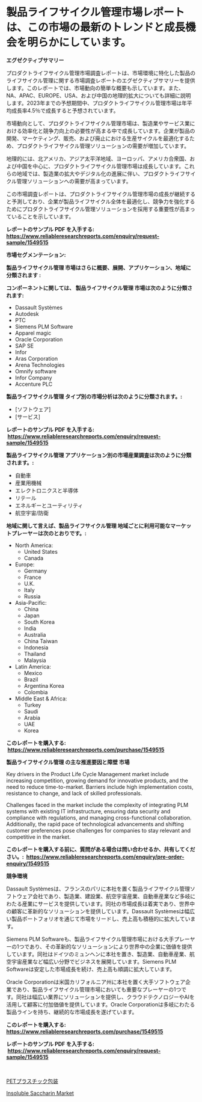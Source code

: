 <p><h1>製品ライフサイクル管理市場レポートは、この市場の最新のトレンドと成長機会を明らかにしています。</h1></p><p><strong>エグゼクティブサマリー</strong></p>
<p><p>プロダクトライフサイクル管理市場調査レポートは、市場環境に特化した製品のライフサイクル管理に関する市場調査レポートのエグゼクティブサマリーを提供します。このレポートでは、市場動向の簡単な概要も示しています。また、NA、APAC、EUROPE、USA、および中国の地理的拡大についても詳細に説明します。2023年までの予想期間中、プロダクトライフサイクル管理市場は年平均成長率4.5％で成長すると予想されています。</p><p>市場動向として、プロダクトライフサイクル管理市場は、製造業やサービス業における効率化と競争力向上の必要性が高まる中で成長しています。企業が製品の開発、マーケティング、販売、および廃止における生産サイクルを最適化するため、プロダクトライフサイクル管理ソリューションの需要が増加しています。</p><p>地理的には、北アメリカ、アジア太平洋地域、ヨーロッパ、アメリカ合衆国、および中国を中心に、プロダクトライフサイクル管理市場は成長しています。これらの地域では、製造業の拡大やデジタル化の進展に伴い、プロダクトライフサイクル管理ソリューションへの需要が高まっています。</p><p>この市場調査レポートは、プロダクトライフサイクル管理市場の成長が継続すると予測しており、企業が製品ライフサイクル全体を最適化し、競争力を強化するためにプロダクトライフサイクル管理ソリューションを採用する重要性が高まっていることを示しています。</p></p>
<p><strong>レポートのサンプル PDF を入手する: <a href="https://www.reliableresearchreports.com/enquiry/request-sample/1549515">https://www.reliableresearchreports.com/enquiry/request-sample/1549515</a></strong></p>
<p><strong>市場セグメンテーション:</strong></p>
<p><strong> 製品ライフサイクル管理 市場はさらに概要、展開、アプリケーション、地域に分類されます :</strong></p>
<p><strong>コンポーネントに関しては、 製品ライフサイクル管理 市場は次のように分類されます: &nbsp;</strong></p>
<p><ul><li>Dassault Systèmes</li><li>Autodesk</li><li>PTC</li><li>Siemens PLM Software</li><li>Apparel magic</li><li>Oracle Corporation</li><li>SAP SE</li><li>Infor</li><li>Aras Corporation</li><li>Arena Technologies</li><li>Omnify software</li><li>Infor Company</li><li>Accenture PLC</li></ul></p>
<p><strong> 製品ライフサイクル管理 タイプ別の市場分析は次のように分類されます。:</strong></p>
<p><ul><li>[ソフトウェア]</li><li>[サービス]</li></ul></p>
<p><strong>レポートのサンプル PDF を入手する: &nbsp;<a href="https://www.reliableresearchreports.com/enquiry/request-sample/1549515">https://www.reliableresearchreports.com/enquiry/request-sample/1549515</a></strong></p>
<p><strong> 製品ライフサイクル管理 アプリケーション別の市場産業調査は次のように分類されます。:</strong></p>
<p><ul><li>自動車</li><li>産業用機械</li><li>エレクトロニクスと半導体</li><li>リテール</li><li>エネルギーとユーティリティ</li><li>航空宇宙/防衛</li></ul></p>
<p><strong>地域に関して言えば、製品ライフサイクル管理 地域ごとに利用可能なマーケットプレーヤーは次のとおりです。:</strong></p>
<p><ul>
    <li>
        North America:
        <ul>
            <li>United States</li>
            <li>Canada</li>
        </ul>
    </li>
    <li>
        Europe:
        <ul>
            <li>Germany</li>
            <li>France</li>
            <li>U.K.</li>
            <li>Italy</li>
            <li>Russia</li>
        </ul>
    </li>
    <li>
        Asia-Pacific:
        <ul>
            <li>China</li>
            <li>Japan</li>
            <li>South Korea</li>
            <li>India</li>
            <li>Australia</li>
            <li>China Taiwan</li>
            <li>Indonesia</li>
            <li>Thailand</li>
            <li>Malaysia</li>
        </ul>
    </li>
    <li>
        Latin America:
        <ul>
            <li>Mexico</li>
            <li>Brazil</li>
            <li>Argentina Korea</li>
            <li>Colombia</li>
        </ul>
    </li>
    <li>
        Middle East & Africa:
        <ul>
            <li>Turkey</li>
            <li>Saudi</li>
            <li>Arabia</li>
            <li>UAE</li>
            <li>Korea</li>
        </ul>
    </li>
    </ul></p>
<p><strong>このレポートを購入する: &nbsp;<a href="https://www.reliableresearchreports.com/purchase/1549515">https://www.reliableresearchreports.com/purchase/1549515</a></strong></p>
<p><strong>製品ライフサイクル管理 の主な推進要因と障壁 市場</strong></p>
<p><p>Key drivers in the Product Life Cycle Management market include increasing competition, growing demand for innovative products, and the need to reduce time-to-market. Barriers include high implementation costs, resistance to change, and lack of skilled professionals.</p><p>Challenges faced in the market include the complexity of integrating PLM systems with existing IT infrastructure, ensuring data security and compliance with regulations, and managing cross-functional collaboration. Additionally, the rapid pace of technological advancements and shifting customer preferences pose challenges for companies to stay relevant and competitive in the market.</p></p>
<p><strong>このレポートを購入する前に、質問がある場合は問い合わせるか、共有してください。:&nbsp; <a href="https://www.reliableresearchreports.com/enquiry/pre-order-enquiry/1549515">https://www.reliableresearchreports.com/enquiry/pre-order-enquiry/1549515</a></strong></p>
<p><strong>競争環境</strong></p>
<p><p>Dassault Systèmesは、フランスのパリに本社を置く製品ライフサイクル管理ソフトウェア会社であり、製造業、建設業、航空宇宙産業、自動車産業など多岐にわたる産業にサービスを提供しています。同社の市場成長は着実であり、世界中の顧客に革新的なソリューションを提供しています。Dassault Systèmesは幅広い製品ポートフォリオを通じて市場をリードし、売上高も積極的に拡大しています。</p><p>Siemens PLM Softwareも、製品ライフサイクル管理市場における大手プレーヤーの1つであり、その革新的なソリューションにより世界中の企業に価値を提供しています。同社はドイツのミュンヘンに本社を置き、製造業、自動車産業、航空宇宙産業など幅広い分野でビジネスを展開しています。Siemens PLM Softwareは安定した市場成長を続け、売上高も順調に拡大しています。</p><p>Oracle Corporationは米国カリフォルニア州に本社を置く大手ソフトウェア企業であり、製品ライフサイクル管理市場においても重要なプレーヤーの1つです。同社は幅広い業界にソリューションを提供し、クラウドテクノロジーやAIを活用して顧客に付加価値を提供しています。Oracle Corporationは多岐にわたる製品ラインを持ち、継続的な市場成長を遂げています。</p></p>
<p><strong>このレポートを購入する: &nbsp; <a href="https://www.reliableresearchreports.com/purchase/1549515">https://www.reliableresearchreports.com/purchase/1549515</a></strong></p>
<p><strong>レポートのサンプル PDF を入手する: &nbsp;<a href="https://www.reliableresearchreports.com/enquiry/request-sample/1549515">https://www.reliableresearchreports.com/enquiry/request-sample/1549515</a></strong><strong></strong></p>
<p>&nbsp;</p>
<p><p><a href="https://medium.com/@leonardgreene1/%E3%83%9A%E3%83%83%E3%83%88%E3%83%97%E3%83%A9%E3%82%B9%E3%83%81%E3%83%83%E3%82%AF%E5%8C%85%E8%A3%85%E5%B8%82%E5%A0%B4-%E7%A8%AE%E9%A1%9E-%E7%94%A8%E9%80%94-%E3%81%8A%E3%82%88%E3%81%B3%E5%9C%B0%E7%90%86%E3%81%AB%E3%82%88%E3%82%8B%E5%8C%85%E6%8B%AC%E7%9A%84%E3%81%AA%E8%A9%95%E4%BE%A1-50bf76122dce">PETプラスチック包装</a></p><p><a href="https://carnation-joke-41f.notion.site/Insights-into-Insoluble-Saccharin-Market-Size-Analysing-Market-Share-Trends-and-Growth-from-2024--ab8f5e7fe56945b39172bc7fa0fd47a4">Insoluble Saccharin Market</a></p></p>